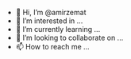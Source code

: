 - 👋 Hi, I’m @amirzemat
- 👀 I’m interested in ...
- 🌱 I’m currently learning ...
- 💞️ I’m looking to collaborate on ...
- 📫 How to reach me ...

<!---
amirzemat/amirzemat is a ✨ special ✨ repository because its `README.md` (this file) appears on your GitHub profile.
You can click the Preview link to take a look at your changes.
--->
